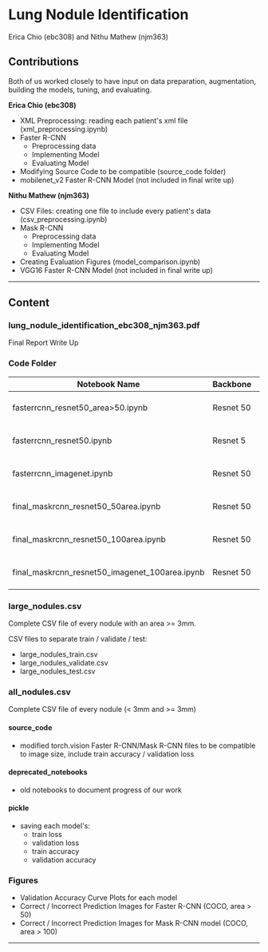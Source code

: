 # Lung Nodule Identification
Erica Chio (ebc308) and Nithu Mathew (njm363)


##  Contributions
Both of us worked closely to have input on data preparation, augmentation, building the models, tuning, and evaluating.

**Erica Chio (ebc308)** 
  * XML Preprocessing: reading each patient's xml file (xml_preprocessing.ipynb)
  * Faster R-CNN
    * Preprocessing data 
    * Implementing Model
    * Evaluating Model
  * Modifying Source Code to be compatible (source_code folder)
  * mobilenet_v2 Faster R-CNN Model (not included in final write up) 

**Nithu Mathew (njm363)**
  * CSV Files: creating one file to include every patient's data (csv_preprocessing.ipynb)
  * Mask R-CNN
    * Preprocessing data
    * Implementing Model
    * Evaluating Model
  * Creating Evaluation Figures (model_comparison.ipynb)
  * VGG16 Faster R-CNN Model (not included in final write up) 
  
--- 
  
## Content

### lung_nodule_identification_ebc308_njm363.pdf
Final Report Write Up

### Code Folder

| Notebook Name | Backbone      | Model         | Dataset       | Area         |
| ------------- | ------------- | ------------- | ------------- |------------- |
| fasterrcnn_resnet50_area>50.ipynb | Resnet 50 | Faster R-CNN | COCO | area >= 50 |
| fasterrcnn_resnet50.ipynb | Resnet 5  | Faster R-CNN  | COCO | area >= 100  |
| fasterrcnn_imagenet.ipynb | Resnet 50 | Faster R-CNN  | imageNET | area >= 100  |
| final_maskrcnn_resnet50_50area.ipynb | Resnet 50  | Mask R-CNN | COCO | area >= 50 |
| final_maskrcnn_resnet50_100area.ipynb | Resnet 50  | Mask R-CNN | COCO | area >= 100  |
| final_maskrcnn_resnet50_imagenet_100area.ipynb | Resnet 50 | Mask R-CNN | imageNET  | area >= 100 |

### large_nodules.csv
Complete CSV file of every nodule with an area >= 3mm.

CSV files to separate train / validate / test:
* large_nodules_train.csv 
* large_nodules_validate.csv 
* large_nodules_test.csv 

### all_nodules.csv 
Complete CSV file of every nodule (< 3mm and >= 3mm)

#### source_code 
* modified torch.vision Faster R-CNN/Mask R-CNN files to be compatible to image size, include train accuracy / validation loss

#### deprecated_notebooks
* old notebooks to document progress of our work

#### pickle
* saving each model's:
  * train loss
  * validation loss
  * train accuracy
  * validation accuracy
  
 ### Figures
 
 * Validation Accuracy Curve Plots for each model 
 * Correct / Incorrect Prediction Images for Faster R-CNN (COCO, area > 50) 
 * Correct / Incorrect Prediction Images for Mask R-CNN model (COCO, area > 100)
---

